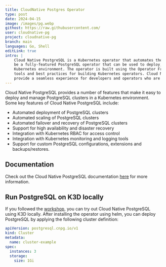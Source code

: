 ```yaml
---
title: CloudNative Postgres Operator
type: post
date: 2024-04-15
image: /images/pg.webp
githost: https://raw.githubusercontent.com/
user: cloudnative-pg
project: cloudnative-pg
branch: main
languages: Go, Shell
editLink: true
intro: |
    Cloud Native PostgreSQL is a Kubernetes operator that automates the management of PostgreSQL clusters. It is designed to
    be a fully-featured PostgreSQL operator that can be used to deploy, manage, and scale PostgreSQL clusters in a
    Kubernetes environment. The operator is built using the Operator Framework, which is a toolkit that provides a set of
    tools and best practices for building Kubernetes operators. Cloud Native PostgreSQL is designed to be easy to use and to
    provide a seamless experience for developers and operators who are familiar with PostgreSQL.
---
```

<script setup>
 import ArticleItem from '/components/ArticleItem.vue';
 import ArticleFooter from '/components/ArticleFooter.vue';
</script>
<ArticleItem :frontmatter="$frontmatter"/>


Cloud Native PostgreSQL provides a number of features that make it easy to deploy and manage PostgreSQL clusters in a
Kubernetes environment. Some key features of Cloud Native PostgreSQL include:

- Automated deployment of PostgreSQL clusters
- Automated scaling of PostgreSQL clusters
- Automated failover and recovery of PostgreSQL clusters
- Support for high availability and disaster recovery
- Integration with Kubernetes RBAC for access control
- Integration with Kubernetes monitoring and logging tools
- Support for custom PostgreSQL configurations, extensions and backups/restores.

## Documentation

Check out the Cloud Native PostgreSQL documentation [here](https://cloudnative-pg.io/documentation/1.24/) for more
information.

## Run PostgreSQL on K3D locally

If you followed the [workshop](/projects/workshop), you can try out Cloud Native PostgreSQL using K3D locally. After
installing the operator using helm, you can deploy PostgreSQL by applying the following cluster definition:

```yaml
apiVersion: postgresql.cnpg.io/v1
kind: Cluster
metadata:
  name: cluster-example
spec:
  instances: 3
  storage:
    size: 1Gi
```
